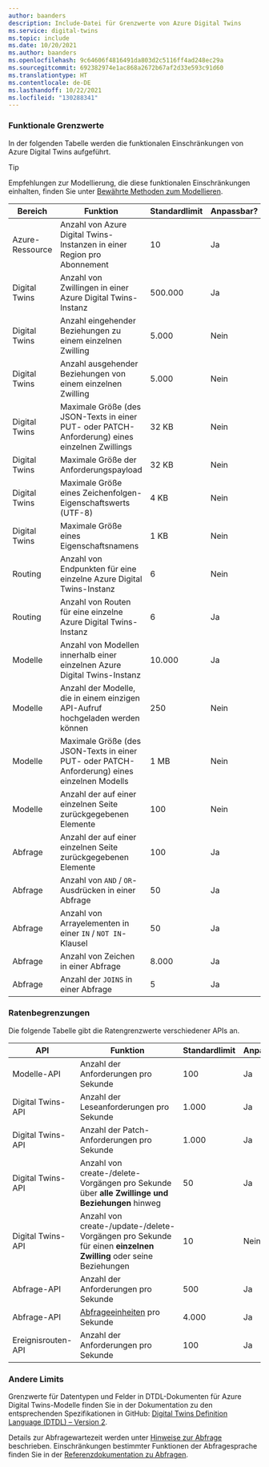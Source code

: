 ```yaml
---
author: baanders
description: Include-Datei für Grenzwerte von Azure Digital Twins
ms.service: digital-twins
ms.topic: include
ms.date: 10/20/2021
ms.author: baanders
ms.openlocfilehash: 9c64606f4816491da803d2c5116ff4ad248ec29a
ms.sourcegitcommit: 692382974e1ac868a2672b67af2d33e593c91d60
ms.translationtype: HT
ms.contentlocale: de-DE
ms.lasthandoff: 10/22/2021
ms.locfileid: "130288341"
---
```

### <a name="functional-limits"></a>Funktionale Grenzwerte

In der folgenden Tabelle werden die funktionalen Einschränkungen von Azure Digital Twins aufgeführt. 

> [!TIP]
> Empfehlungen zur Modellierung, die diese funktionalen Einschränkungen einhalten, finden Sie unter [Bewährte Methoden zum Modellieren](../articles/digital-twins/concepts-models.md#modeling-best-practices).

| Bereich | Funktion | Standardlimit | Anpassbar? |
| --- | --- | --- | --- |
| Azure-Ressource | Anzahl von Azure Digital Twins-Instanzen in einer Region pro Abonnement | 10 | Ja |
| Digital Twins | Anzahl von Zwillingen in einer Azure Digital Twins-Instanz | 500.000 | Ja |
| Digital Twins | Anzahl eingehender Beziehungen zu einem einzelnen Zwilling | 5\.000 | Nein |
| Digital Twins | Anzahl ausgehender Beziehungen von einem einzelnen Zwilling | 5\.000 | Nein |
| Digital Twins | Maximale Größe (des JSON-Texts in einer PUT- oder PATCH-Anforderung) eines einzelnen Zwillings | 32 KB | Nein |
| Digital Twins | Maximale Größe der Anforderungspayload | 32 KB | Nein | 
| Digital Twins | Maximale Größe eines Zeichenfolgen-Eigenschaftswerts (UTF-8) | 4 KB | Nein|
| Digital Twins | Maximale Größe eines Eigenschaftsnamens | 1 KB | Nein| 
| Routing | Anzahl von Endpunkten für eine einzelne Azure Digital Twins-Instanz | 6 | Nein |
| Routing | Anzahl von Routen für eine einzelne Azure Digital Twins-Instanz | 6 | Ja |
| Modelle | Anzahl von Modellen innerhalb einer einzelnen Azure Digital Twins-Instanz | 10.000 | Ja |
| Modelle | Anzahl der Modelle, die in einem einzigen API-Aufruf hochgeladen werden können | 250 | Nein |
| Modelle | Maximale Größe (des JSON-Texts in einer PUT- oder PATCH-Anforderung) eines einzelnen Modells | 1 MB | Nein |
| Modelle | Anzahl der auf einer einzelnen Seite zurückgegebenen Elemente | 100 | Nein |
| Abfrage | Anzahl der auf einer einzelnen Seite zurückgegebenen Elemente | 100 | Ja |
| Abfrage | Anzahl von `AND` / `OR`-Ausdrücken in einer Abfrage | 50 | Ja |
| Abfrage | Anzahl von Arrayelementen in einer `IN` / `NOT IN`-Klausel | 50 | Ja |
| Abfrage | Anzahl von Zeichen in einer Abfrage | 8\.000 | Ja |
| Abfrage | Anzahl der `JOINS` in einer Abfrage | 5 | Ja |

### <a name="rate-limits"></a>Ratenbegrenzungen

Die folgende Tabelle gibt die Ratengrenzwerte verschiedener APIs an.

| API | Funktion | Standardlimit | Anpassbar? |
| --- | --- | --- | --- |
| Modelle-API | Anzahl der Anforderungen pro Sekunde | 100 | Ja |
| Digital Twins-API | Anzahl der Leseanforderungen pro Sekunde | 1\.000 | Ja |
| Digital Twins-API | Anzahl der Patch-Anforderungen pro Sekunde | 1\.000 | Ja |
| Digital Twins-API | Anzahl von create-/delete-Vorgängen pro Sekunde über **alle Zwillinge und Beziehungen** hinweg | 50 | Ja |
| Digital Twins-API | Anzahl von create-/update-/delete-Vorgängen pro Sekunde für einen **einzelnen Zwilling** oder seine Beziehungen | 10 | Nein |
| Abfrage-API | Anzahl der Anforderungen pro Sekunde | 500 | Ja |
| Abfrage-API | [Abfrageeinheiten](../articles/digital-twins/concepts-query-units.md) pro Sekunde | 4\.000 | Ja |
| Ereignisrouten-API | Anzahl der Anforderungen pro Sekunde | 100 | Ja |

### <a name="other-limits"></a>Andere Limits

Grenzwerte für Datentypen und Felder in DTDL-Dokumenten für Azure Digital Twins-Modelle finden Sie in der Dokumentation zu den entsprechenden Spezifikationen in GitHub: [Digital Twins Definition Language (DTDL) – Version 2](https://github.com/Azure/opendigitaltwins-dtdl/blob/master/DTDL/v2/dtdlv2.md).
 
Details zur Abfragewartezeit werden unter [Hinweise zur Abfrage](../articles/digital-twins/concepts-query-language.md#considerations-for-querying) beschrieben. Einschränkungen bestimmter Funktionen der Abfragesprache finden Sie in der [Referenzdokumentation zu Abfragen](../articles/digital-twins/concepts-query-language.md#reference-documentation).
